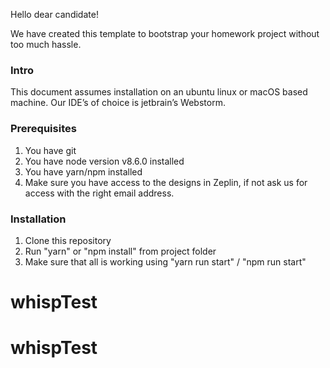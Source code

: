 Hello dear candidate!

We have created this template to bootstrap your homework project without too much hassle. 

### Intro

This document assumes installation on an ubuntu linux or macOS based machine.
Our IDE’s of choice is jetbrain’s Webstorm.

### Prerequisites 

1. You have git
2. You have node version v8.6.0 installed
3. You have yarn/npm installed
1. Make sure you have access to the designs in Zeplin, if not ask us for access with the right email address.

### Installation

1. Clone this repository
2. Run "yarn" or "npm install" from project folder
3. Make sure that all is working using "yarn run start" / "npm run start" 
# whispTest
# whispTest
